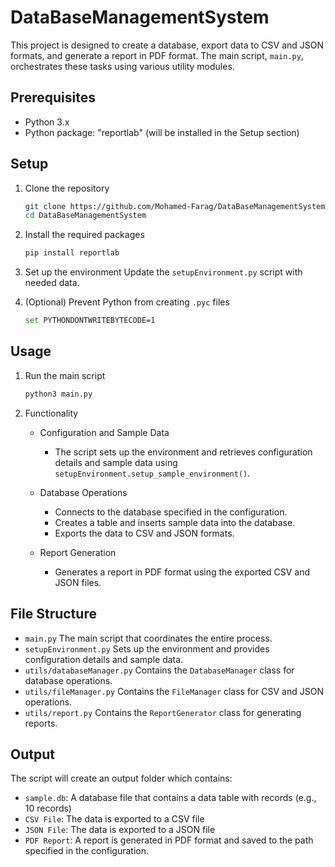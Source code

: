 # DataBaseManagementSystem

This project is designed to create a database, export data to CSV and JSON formats, and generate a report in PDF format. The main script, `main.py`, orchestrates these tasks using various utility modules.

## Prerequisites

- Python 3.x
- Python package: "reportlab" (will be installed in the Setup section)  

## Setup

1. Clone the repository

    ```bash
    git clone https://github.com/Mohamed-Farag/DataBaseManagementSystem.git
    cd DataBaseManagementSystem
    ```

2. Install the required packages

    ```bash
    pip install reportlab
    ```

3. Set up the environment
    Update the `setupEnvironment.py` script with needed data.

4. (Optional) Prevent Python from creating `.pyc` files

    ```bash
    set PYTHONDONTWRITEBYTECODE=1
    ```

## Usage

1. Run the main script

    ```bash
    python3 main.py
    ```

2. Functionality

    - Configuration and Sample Data
        - The script sets up the environment and retrieves configuration details and sample data using `setupEnvironment.setup_sample_environment()`.

    - Database Operations
        - Connects to the database specified in the configuration.
        - Creates a table and inserts sample data into the database.
        - Exports the data to CSV and JSON formats.

    - Report Generation
        - Generates a report in PDF format using the exported CSV and JSON files.

## File Structure

- `main.py` The main script that coordinates the entire process.
- `setupEnvironment.py` Sets up the environment and provides configuration details and sample data.
- `utils/databaseManager.py` Contains the `DatabaseManager` class for database operations.
- `utils/fileManager.py` Contains the `FileManager` class for CSV and JSON operations.
- `utils/report.py` Contains the `ReportGenerator` class for generating reports.

## Output

The script will create an output folder which contains:
- `sample.db`: A database file that contains a data table with records (e.g., 10 records)
- `CSV File`: The data is exported to a CSV file
- `JSON File`: The data is exported to a JSON file
- `PDF Report`: A report is generated in PDF format and saved to the path specified in the configuration.
